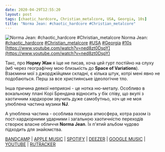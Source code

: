```yaml
---
date: 2020-04-29T12:55:20
layout: post
tags: [chaotic_hardcore, Christian_metalcore, USA, Georgia, 10s]
title: "Norma Jean: #chaotic_hardcore #Christian_metalcore"
---
```

![Norma Jean: #chaotic_hardcore #Christian_metalcore](https://i.ytimg.com/vi/ned8zt0DspY/maxresdefault.jpg)
Norma Jean: [#chaotic_hardcore](/tags/#chaotic_hardcore) [#Christian_metalcore](/tags/#Christian_metalcore) [#USA](/tags/#USA) [#Georgia](/tags/#Georgia) [#10s](/tags/#10s) [https://www.youtube.com/watch?v=ned8zt0DspY](https://www.youtube.com/watch?v=ned8zt0DspY)

Такс, про **Норму Жан** я іще не писав, хоча цей гурт постійно на слуху (мб через географічну мою близькість до **Space of Variations**). Взаємини мої з джорджійцями  складні, є кілька штук, котрі мені явно не подобаються. Перш за все християнське ідеологічне тло.

Інша причина деякої неприязні - це нотка ню-металу. Особливо в вокальному плані Корі Брендана відносить у бік співу, що вкупі з хаотичним хардкором звучить дуже самобутньо, хоч це не моя улюблена частина музики **NJ**.

А улюблена частина - особлива похмура атмосфера, котра разом із пост-хардкорними ударними і загальною хаотичністю переходів створює власне обличчя **Norma Jean**. Їх п&#39;ятий альбом чудово підходить для знайомства.

[BANDCAMP](https://normajean.bandcamp.com/album/meridional) \| [APPLE MUSIC](https://music.apple.com/us/album/meridional/1440927591)  | [SPOTIFY](https://open.spotify.com/album/7tEFuHOEi465ipshOTDBF0) \| [DEEZER](https://www.deezer.com/album/113601192?utm_source=deezer&amp;utm_content=album-113601192&amp;utm_term=1601611822_1588153943&amp;utm_medium=web) \| [GOOGLE MUSIC](https://play.google.com/music/m/B2rp6j4zkrzaqgod2idbhad35la?t=Meridional_-_Norma_Jean) \| [YOUTUBE](https://www.youtube.com/playlist?list=OLAK5uy_kgJliZxT-gGxmwWiGRHC_TzyVOyW_Zszc) \| [RUTRACKER](https://rutracker.org/forum/viewtopic.php?t=5312206)